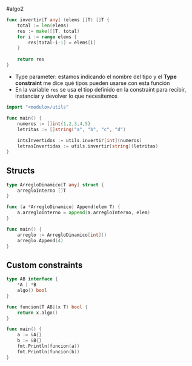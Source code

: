 #algo2

```go
func invertir[T any] (elems []T) []T {
	total := len(elems)
	res := make([]T, total)
	for i := range elems {
		res[total-i-1] = elems[i]	
	}
	
	return res
}
```

- Type parameter: estamos indicando el nombre del tipo y el **Type constraint** me dice qué tipos pueden usarse con esta función
- En la variable `res` se usa el tiop definido en la constraint para recibir, instanciar y devolver lo que necesitemos
```go
import "<modulo>/utils"

func main() {
	numeros := []int{1,2,3,4,5}
	letritas := []string("a", "b", "c", "d")
	
	intsInvertidos := utils.invertir[int](numeros)
	letrasInvertidas := utils.invertir[string](letritas)
}
```

## Structs
```go
type ArregloDinamico[T any] struct {
	arregloInterno []T
}

func (a *ArregloDinamico) Append(elem T) {
	a.arregloInterno = append(a.arregloInterno, elem)
}

func main() {
	arreglo := ArregloDinamico[int]()
	arreglo.Append(4)
}
```

## Custom constraints
```go
type AB interface {
	*A | *B
	algo() bool
}

func funcion[T AB](x T) bool {
	return x.algo()
}

func main() {
	a := &A{}
	b := &B{}
	fmt.Println(funcion(a))
	fmt.Println(funcion(b))
}
```